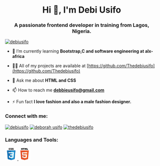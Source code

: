 <h1 align="center">Hi 👋, I'm Debi Usifo</h1>
<h3 align="center">A passionate frontend developer in training from Lagos, Nigeria.</h3>

<p align="left"> <a href="https://twitter.com/debiusifo" target="blank"><img src="https://img.shields.io/twitter/follow/debiusifo?logo=twitter&style=for-the-badge" alt="debiusifo" /></a> </p>

- 🌱 I’m currently learning **Bootstrap,C and software engineering at alx-africa**

- 👨‍💻 All of my projects are available at [https://github.com/Thedebiusifo](https://github.com/Thedebiusifo)

- 💬 Ask me about **HTML and CSS**

- 📫 How to reach me **debbieusifo@gmail.com**

- ⚡ Fun fact **I love fashion and also a male fashion designer.**

<h3 align="left">Connect with me:</h3>
<p align="left">
<a href="https://twitter.com/debiusifo" target="blank"><img align="center" src="https://raw.githubusercontent.com/rahuldkjain/github-profile-readme-generator/master/src/images/icons/Social/twitter.svg" alt="debiusifo" height="30" width="40" /></a>
<a href="https://linkedin.com/in/deborah usifo" target="blank"><img align="center" src="https://raw.githubusercontent.com/rahuldkjain/github-profile-readme-generator/master/src/images/icons/Social/linked-in-alt.svg" alt="deborah usifo" height="30" width="40" /></a>
<a href="https://instagram.com/thedebiusifo" target="blank"><img align="center" src="https://raw.githubusercontent.com/rahuldkjain/github-profile-readme-generator/master/src/images/icons/Social/instagram.svg" alt="thedebiusifo" height="30" width="40" /></a>
</p>

<h3 align="left">Languages and Tools:</h3>
<p align="left"> <a href="https://www.w3schools.com/css/" target="_blank" rel="noreferrer"> <img src="https://raw.githubusercontent.com/devicons/devicon/master/icons/css3/css3-original-wordmark.svg" alt="css3" width="40" height="40"/> </a> <a href="https://www.w3.org/html/" target="_blank" rel="noreferrer"> <img src="https://raw.githubusercontent.com/devicons/devicon/master/icons/html5/html5-original-wordmark.svg" alt="html5" width="40" height="40"/> </a> </p>
